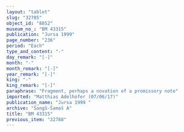 ```yaml
---
layout: "tablet"
slug: "32785"
object_id: "8852"
museum_no_: "BM 43315"
publication: "Jursa 1999"
page_number: "236"
period: "Each"
type_and_content: "-"
day_remark: "[-]"
month: "-"
month_remark: "[-]"
year_remark: "[-]"
king: "-"
king_remark: "[-]"
paraphrase: "Fragment, perhaps a novation of a promissory note"
imported: "Matthias Adelhofer (07/06/17)"
publication_name: "Jursa 1999 "
archive: "Šangû-Šamaš A"
title: "BM 43315"
previous_item: "32788"
---
```

